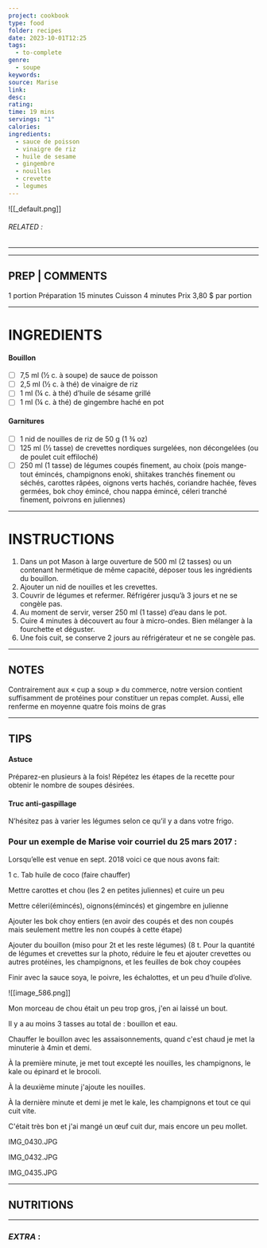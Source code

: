 ```yaml
---
project: cookbook
type: food
folder: recipes
date: 2023-10-01T12:25
tags:
  - to-complete
genre:
  - soupe
keywords: 
source: Marise
link: 
desc: 
rating: 
time: 19 mins
servings: "1"
calories: 
ingredients:
  - sauce de poisson
  - vinaigre de riz
  - huile de sesame
  - gingembre
  - nouilles
  - crevette
  - legumes
---
```


![[_default.png]]
###### *RELATED* : 
---


---
## PREP | COMMENTS

1 portion
Préparation 15 minutes
Cuisson 4 minutes
Prix 3,80 $ par portion

---
# INGREDIENTS

#### Bouillon

- [ ] 7,5 ml (½ c. à soupe) de sauce de poisson
- [ ] 2,5 ml (½ c. à thé) de vinaigre de riz
- [ ] 1 ml (¼ c. à thé) d’huile de sésame grillé
- [ ] 1 ml (¼ c. à thé) de gingembre haché en pot

#### Garnitures

- [ ] 1 nid de nouilles de riz de 50 g (1 ¾ oz)
- [ ] 125 ml (½ tasse) de crevettes nordiques surgelées, non décongelées (ou de poulet cuit effiloché)
- [ ] 250 ml (1 tasse) de légumes coupés finement, au choix (pois mange-tout émincés, champignons enoki, shiitakes tranchés finement ou séchés, carottes râpées, oignons verts hachés, coriandre hachée, fèves germées, bok choy émincé, chou nappa émincé, céleri tranché finement, poivrons en juliennes)

---
# INSTRUCTIONS

1. Dans un pot Mason à large ouverture de 500 ml (2 tasses) ou un contenant hermétique de même capacité, déposer tous les ingrédients du bouillon.
2. Ajouter un nid de nouilles et les crevettes.
3. Couvrir de légumes et refermer. Réfrigérer jusqu’à 3 jours et ne se congèle pas.
4. Au moment de servir, verser 250 ml (1 tasse) d’eau dans le pot.
5. Cuire 4 minutes à découvert au four à micro-ondes. Bien mélanger à la fourchette et déguster.
6. Une fois cuit, se conserve 2 jours au réfrigérateur et ne se congèle pas.

---
## NOTES

Contrairement aux « cup a soup » du commerce, notre version contient suffisamment de protéines pour constituer un repas complet. Aussi, elle renferme en moyenne quatre fois moins de gras

---
## TIPS

#### Astuce

Préparez-en plusieurs à la fois! Répétez les étapes de la recette pour obtenir le nombre de soupes désirées. 

#### Truc anti-gaspillage

N’hésitez pas à varier les légumes selon ce qu’il y a dans votre frigo.


### **Pour un exemple de Marise voir courriel du 25 mars 2017 :**

Lorsqu’elle est venue en sept. 2018 voici ce que nous avons fait:

1 c. Tab huile de coco (faire chauffer)

Mettre carottes et chou (les 2 en petites juliennes) et cuire un peu

Mettre céleri(émincés), oignons(émincés) et gingembre en julienne

Ajouter les bok choy entiers (en avoir des coupés et des non coupés mais seulement mettre les non coupés à cette étape)

Ajouter du bouillon (miso pour 2t et les reste légumes) (8 t. Pour la quantité de légumes et crevettes sur la photo, réduire le feu et ajouter crevettes ou autres protéines, les champignons, et les feuilles de bok choy coupées

Finir avec la sauce soya, le poivre, les échalottes, et un peu d’huile d’olive.

![[image_586.png]]

Mon morceau de chou était un peu trop gros, j'en ai laissé un bout.

Il y a au moins 3 tasses au total de : bouillon et eau.

Chauffer le bouillon avec les assaisonnements, quand c'est chaud je met la minuterie à 4min et demi. 

À la première minute, je met tout excepté les nouilles, les champignons, le kale ou épinard et le brocoli.

À la deuxième minute j'ajoute les nouilles.

À la dernière minute et demi je met le kale, les champignons et tout ce qui cuit vite.

C'était très bon et j'ai mangé un œuf cuit dur, mais encore un peu mollet.

IMG_0430.JPG

IMG_0432.JPG

IMG_0435.JPG

---
## NUTRITIONS



---
### *EXTRA* :



